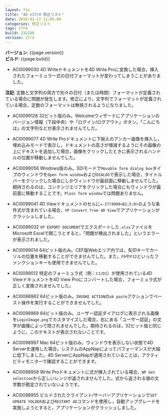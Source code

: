 ```yaml
---
layout: fix
title: "4D v17r4 修正リスト"
date: 2019-01-17 11:05:04
categories: 修正リスト
tags: 17r4
build: 232186
version: 17r4
---
```


**バージョン**: {{page.version}}  
**ビルド**: {{page.build}}  

* ACI0099030 4D Writeドキュメントを4D Write Proに変換した場合，挿入されたフォーミュラー式の日付フォーマットが変わってしまうことがありました。

**注記**: 定数と文字列の両方で別々の日付（または時間）フォーマットが定義されている場合に問題が発生します。修正により，文字列でフォーマットが定義されている場合，定数のフォーマットは無視されるようになりました。

* ACI0099126 32ビット版のみ。Welcomeウィザードにアプリケーションのバージョン情報（下段中央）や「ログイン/ログアウト」ボタン，「こんにちは」の文字列などが表示されませんでした。

* ACI0099077 4D Write Proドキュメントに下揃えのアンカー画像を挿入し，埋め込みモードで表示し，ドキュメントの高さが増減するようにその画像の上にテキストを追加した場合，画像をクリックしたときに表示されるハンドルの位置が移動しませんでした。

* ACI0099056 Windows版のみ。SDIモードで``Movable form dialog box``タイプのウィンドウを``Open form window``および``DIALOG``で表示した場合，タイトルバーをクリックした場合にしかウィンドウが最前面に移動しませんでした。期待されるのは，コンテンツエリアをクリックした場合にもウィンドウが最前面に移動することです。``Plain form window``では問題ありません。

* ACI0099041 4D Viewドキュメントのセルに``=-If(9999<B2;5;0)``のような条件式が含まれている場合，``VP Convert from 4D View``でアプリケーションがクラッシュしました。

* ACI0099032 ``VP EXPORT DOCUMENT``でエクスポートした``.xlsx``ファイルをMicrosoft Excelで開こうとすると，「問題が検出されました」というエラーが表示されました。

* ACI0099014 64ビット版のみ。CEF版Webエリア内では，矢印キーでカーソルの位置を移動することができませんでした。また，``F9``や``F12``といったファンクションキーも使用できませんでした。

* ACI0099012 特定のフォーミュラ式（例：``C1/D1``）が使用されている4D Viewドキュメントを4D View Proにコンバートした場合，フォーミュラ式が正しく変換されませんでした。

* ACI0098982 64ビット版のみ。``INVOKE ACTION``の``ak paste``アクションでペースト操作を実行することができませんでした。

* ACI0098969 64ビット版のみ。ユーザー認証ダイアログに表示される画像を``LoginImage.png``でカスタマイズした場合，右にある「ユーザー認証」の文字が画像によって隠されませんでした。期待されるのは，32ビット版と同じように，このテキストが表示されないことです。

* ACI0098967 Mac 64ビット版のみ。ウィンドウを表示しない状態で4D Serverを運用した場合，システムのAppNapによってパフォーマンスが大幅に低下しました。4D ServerにAppNapが適用されていることは，アクティビティモニターで確認することができます。

* ACI0098958 Write Proドキュメントに式が挿入されている場合，``WP Get selection``から正しいレンジが返されませんでした。式から返される値の文字数が勘定されていないようです。

* ACI0098955 ビルドされたクライアント/サーバーアプリケーションで``SET UPDATE FOLDER``および``RESTART 4D``コマンドを使用し，自動アップグレードを実施しようとすると，アプリケーションがクラッシュしました。
